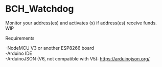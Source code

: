 # BCH_Watchdog
Monitor your address(es) and activates (x) if address(es) receive funds. WIP



Requirements

-NodeMCU V3 or another ESP8266 board  
-Arduino IDE  
-ArduinoJSON (V6, not compatible with V5): https://arduinojson.org/    
